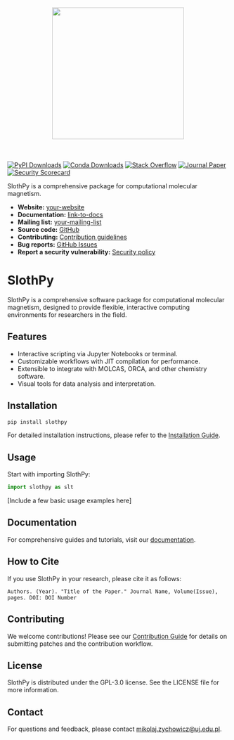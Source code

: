 <h1 align="center">
<img src="https://raw.githubusercontent.com/MTZ-dev/slothpy/main/doc/source/_static/slothpy_3.png" width="300">
</h1><br>

[![PyPI Downloads](https://img.shields.io/pypi/dm/slothpy.svg?label=PyPI%20downloads)](
https://pypi.org/project/slothpy/)
[![Conda Downloads](https://img.shields.io/conda/dn/conda-forge/slothpy.svg?label=Conda%20downloads)](
https://anaconda.org/conda-forge/slothpy)
[![Stack Overflow](https://img.shields.io/badge/stackoverflow-Ask%20questions-blue.svg)](
https://stackoverflow.com/questions/tagged/slothpy)
[![Journal Paper](https://img.shields.io/badge/DOI-your-paper-doi-blue)](
https://doi.org/your-paper-doi)
[![Security Scorecard](https://api.securityscorecards.dev/projects/github.com/your-username/slothpy/badge)](https://api.securityscorecards.dev/projects/github.com/your-username/slothpy)

SlothPy is a comprehensive package for computational molecular magnetism.

- **Website:** [your-website](https://your-website)
- **Documentation:** [link-to-docs](https://link-to-docs)
- **Mailing list:** [your-mailing-list](https://mail.python.org/mailman/listinfo/slothpy-discussion)
- **Source code:** [GitHub](https://github.com/your-username/slothpy)
- **Contributing:** [Contribution guidelines](https://your-website/contributing)
- **Bug reports:** [GitHub Issues](https://github.com/your-username/slothpy/issues)
- **Report a security vulnerability:** [Security policy](https://your-website/security)



# SlothPy

SlothPy is a comprehensive software package for computational molecular magnetism, designed to provide flexible, interactive computing environments for researchers in the field.

## Features

- Interactive scripting via Jupyter Notebooks or terminal.
- Customizable workflows with JIT compilation for performance.
- Extensible to integrate with MOLCAS, ORCA, and other chemistry software.
- Visual tools for data analysis and interpretation.

## Installation

```bash
pip install slothpy
```

For detailed installation instructions, please refer to the [Installation Guide](link-to-docs).

## Usage

Start with importing SlothPy:

```python
import slothpy as slt
```

[Include a few basic usage examples here]

## Documentation

For comprehensive guides and tutorials, visit our [documentation](link-to-docs).

## How to Cite

If you use SlothPy in your research, please cite it as follows:

```
Authors. (Year). "Title of the Paper." Journal Name, Volume(Issue), pages. DOI: DOI Number
```

## Contributing

We welcome contributions! Please see our [Contribution Guide](link-to-contributing) for details on submitting patches and the contribution workflow.

## License

SlothPy is distributed under the GPL-3.0 license. See the LICENSE file for more information.

## Contact

For questions and feedback, please contact mikolaj.zychowicz@uj.edu.pl.
